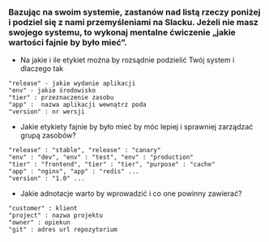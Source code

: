 ### Bazując na swoim systemie, zastanów nad listą rzeczy poniżej i podziel się z nami przemyśleniami na Slacku. Jeżeli nie masz swojego systemu, to wykonaj mentalne ćwiczenie „jakie wartości fajnie by było mieć”.


- Na jakie i ile etykiet można by rozsądnie podzielić Twój system i dlaczego tak
```
"release" - jakie wydanie aplikacji
"env" - jakie środowisko
"tier" : przeznaczenie zasobu
"app" :  nazwa aplikacji wewnątrz poda
"version" : nr wersji
```
- Jakie etykiety fajnie by było mieć by móc lepiej i sprawniej zarządzać grupą zasobów?
```
"release" : "stable", "release" : "canary"
"env" : "dev", "env" : "test", "env" : "production"
"tier" : "frontend", "tier" : "tier", "purpose" : "cache"
"app" : "nginx", "app" : "redis" ... 
"version" : "1.0" ...
```
- Jakie adnotacje warto by wprowadzić i co one powinny zawierać?
```
"customer" : klient
"project" : nazwa projektu
"owner" : opiekun
"git" : adres url repozytorium
```